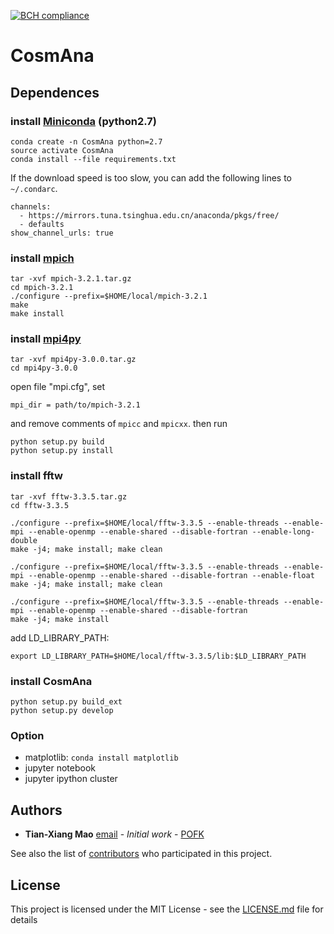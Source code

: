 [![BCH compliance](https://bettercodehub.com/edge/badge/POFK/CosmAna?branch=master)](https://bettercodehub.com/)
# CosmAna 

## Dependences
### install [Miniconda](https://conda.io/miniconda.html) \(python2.7)

```
conda create -n CosmAna python=2.7
source activate CosmAna
conda install --file requirements.txt
```
If the download speed is too slow, you can add the following lines to `~/.condarc`.
```
channels:
  - https://mirrors.tuna.tsinghua.edu.cn/anaconda/pkgs/free/
  - defaults
show_channel_urls: true
```

### install [mpich](http://www.mpich.org/static/downloads/3.2.1/mpich-3.2.1.tar.gz)

```
tar -xvf mpich-3.2.1.tar.gz
cd mpich-3.2.1
./configure --prefix=$HOME/local/mpich-3.2.1
make
make install
```
### install [mpi4py](https://github.com/mpi4py/mpi4py/archive/3.0.0.zip)
```
tar -xvf mpi4py-3.0.0.tar.gz
cd mpi4py-3.0.0
```
open file "mpi.cfg", set
```
mpi_dir = path/to/mpich-3.2.1
```
and remove comments of `mpicc` and `mpicxx`. 
then run
```
python setup.py build
python setup.py install
```

### install fftw

```
tar -xvf fftw-3.3.5.tar.gz
cd fftw-3.3.5

./configure --prefix=$HOME/local/fftw-3.3.5 --enable-threads --enable-mpi --enable-openmp --enable-shared --disable-fortran --enable-long-double
make -j4; make install; make clean

./configure --prefix=$HOME/local/fftw-3.3.5 --enable-threads --enable-mpi --enable-openmp --enable-shared --disable-fortran --enable-float
make -j4; make install; make clean

./configure --prefix=$HOME/local/fftw-3.3.5 --enable-threads --enable-mpi --enable-openmp --enable-shared --disable-fortran
make -j4; make install
```
add LD_LIBRARY_PATH: 
```
export LD_LIBRARY_PATH=$HOME/local/fftw-3.3.5/lib:$LD_LIBRARY_PATH
```

### install CosmAna
```
python setup.py build_ext
python setup.py develop
```

### Option
- matplotlib:
`conda install matplotlib`
- jupyter notebook
- jupyter ipython cluster


## Authors

* **Tian-Xiang Mao** [email](mailto:maotianxiang@bao.ac.cn) - *Initial work* - [POFK](https://github.com/POFK)

See also the list of [contributors](https://github.com/POFK/CosmAna/contributors) who participated in this project.

## License

This project is licensed under the MIT License - see the [LICENSE.md](./LICENSE) file for details

<!---
## Acknowledgments

* Hat tip to anyone whose code was used
* Inspiration
* etc
-->

